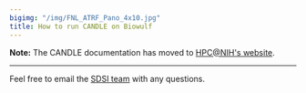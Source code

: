 ```yaml
---
bigimg: "/img/FNL_ATRF_Pano_4x10.jpg"
title: How to run CANDLE on Biowulf
---
```


**Note:** The CANDLE documentation has moved to [HPC@NIH's website](https://hpc.nih.gov/apps/candle).

---

Feel free to email the [SDSI team](mailto:andrew.weisman@nih.gov) with any questions.
